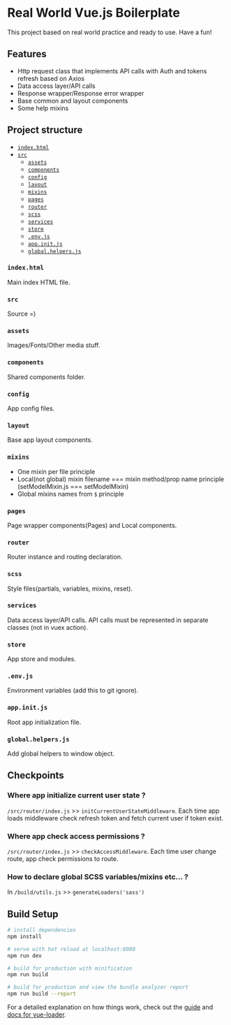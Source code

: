 # Real World Vue.js Boilerplate
This project based on real world practice and ready to use. Have a fun!

## Features
- Http request class that implements API calls with Auth and tokens refresh based on Axios
- Data access layer/API calls
- Response wrapper/Response error wrapper
- Base common and layout components
- Some help mixins

## Project structure
- [`index.html`](#indexhtml)
- [`src`](#src)
  - [`assets`](#assets)
  - [`components`](#components)
  - [`config`](#config)
  - [`layout`](#layout)
  - [`mixins`](#mixins)
  - [`pages`](#pages)
  - [`router`](#router)
  - [`scss`](#scss)
  - [`services`](#services)
  - [`store`](#store)
  - [`.env.js`](#envjs)
  - [`app.init.js`](#appinitjs)
  - [`global.helpers.js`](#globalhelpersjs)

### `index.html`
Main index HTML file.

### `src`
Source =)

### `assets`
Images/Fonts/Other media stuff.

### `components`
Shared components folder.

### `config`
App config files.

### `layout`
Base app layout components.

### `mixins`
- One mixin per file principle
- Local(not global) mixin filename === mixin method/prop name principle (setModelMixin.js === setModelMixin)
- Global mixins names from `$` principle

### `pages`
Page wrapper components(Pages) and Local components.

### `router`
Router instance and routing declaration.

### `scss`
Style files(partials, variables, mixins, reset).

### `services`
Data access layer/API calls. API calls must be represented in separate classes (not in vuex action).

### `store`
App store and modules.

### `.env.js`
Environment variables (add this to git ignore).

### `app.init.js`
Root app initialization file.

### `global.helpers.js`
Add global helpers to window object.

## Checkpoints

### Where app initialize current user state ?
`/src/router/index.js` >> `initCurrentUserStateMiddleware`.
Each time app loads middleware check refresh token and fetch current user if token exist.

### Where app check access permissions ?
`/src/router/index.js` >> `checkAccessMiddleware`.
Each time user change route, app check permissions to route.

### How to declare global SCSS variables/mixins etc... ?
In `/build/utils.js` >> `generateLoaders('sass')`

## Build Setup
``` bash
# install dependencies
npm install

# serve with hot reload at localhost:8080
npm run dev

# build for production with minification
npm run build

# build for production and view the bundle analyzer report
npm run build --report
```

For a detailed explanation on how things work, check out the [guide](http://vuejs-templates.github.io/webpack/) and [docs for vue-loader](http://vuejs.github.io/vue-loader).
